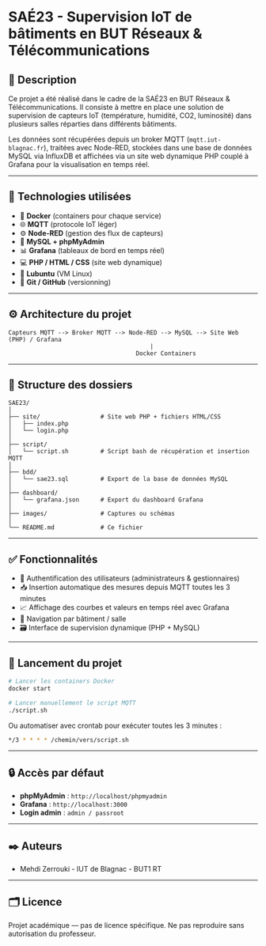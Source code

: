 # SAÉ23 - Supervision IoT de bâtiments en BUT Réseaux & Télécommunications

## 📌 Description
Ce projet a été réalisé dans le cadre de la SAÉ23 en BUT Réseaux & Télécommunications. Il consiste à mettre en place une solution de supervision de capteurs IoT (température, humidité, CO2, luminosité) dans plusieurs salles réparties dans différents bâtiments.

Les données sont récupérées depuis un broker MQTT (`mqtt.iut-blagnac.fr`), traitées avec Node-RED, stockées dans une base de données MySQL via InfluxDB et affichées via un site web dynamique PHP couplé à Grafana pour la visualisation en temps réel.

---

## 🧰 Technologies utilisées

- 🔧 **Docker** (containers pour chaque service)
- 🌐 **MQTT** (protocole IoT léger)
- ⚙️ **Node-RED** (gestion des flux de capteurs)
- 💾 **MySQL + phpMyAdmin**
- 📊 **Grafana** (tableaux de bord en temps réel)
- 💻 **PHP / HTML / CSS** (site web dynamique)
- 🐧 **Lubuntu** (VM Linux)
- 🐙 **Git / GitHub** (versionning)

---

## ⚙️ Architecture du projet

```text
Capteurs MQTT --> Broker MQTT --> Node-RED --> MySQL --> Site Web (PHP) / Grafana
                                        |
                                    Docker Containers
```

---

## 📁 Structure des dossiers

```
SAE23/
│
├── site/                 # Site web PHP + fichiers HTML/CSS
│   ├── index.php
│   └── login.php
│
├── script/
│   └── script.sh         # Script bash de récupération et insertion MQTT
│
├── bdd/
│   └── sae23.sql         # Export de la base de données MySQL
│
├── dashboard/
│   └── grafana.json      # Export du dashboard Grafana
│
├── images/               # Captures ou schémas
│
└── README.md             # Ce fichier
```

---

## ✅ Fonctionnalités

- 🔐 Authentification des utilisateurs (administrateurs & gestionnaires)
- 📥 Insertion automatique des mesures depuis MQTT toutes les 3 minutes
- 📈 Affichage des courbes et valeurs en temps réel avec Grafana
- 🧭 Navigation par bâtiment / salle
- 🗃️ Interface de supervision dynamique (PHP + MySQL)

---

## 🚀 Lancement du projet

```bash
# Lancer les containers Docker
docker start

# Lancer manuellement le script MQTT
./script.sh
```

Ou automatiser avec crontab pour exécuter toutes les 3 minutes :

```bash
*/3 * * * * /chemin/vers/script.sh
```

---

## 🔒 Accès par défaut

- **phpMyAdmin** : `http://localhost/phpmyadmin`
- **Grafana** : `http://localhost:3000`
- **Login admin** : `admin / passroot`

---

## ✒️ Auteurs

- Mehdi Zerrouki - IUT de Blagnac - BUT1 RT

---

## 🗂️ Licence

Projet académique — pas de licence spécifique. Ne pas reproduire sans autorisation du professeur.
